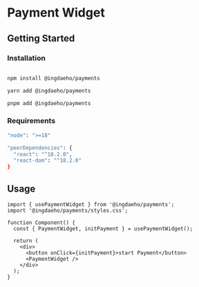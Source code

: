 # Payment Widget

## Getting Started

### Installation

```bash

npm install @ingdaeho/payments

yarn add @ingdaeho/payments

pnpm add @ingdaeho/payments

```

### Requirements

```bash
"node": ">=18"
```

```bash
"peerDependencies": {
  "react": "^18.2.0",
  "react-dom": "^18.2.0"
}
```

## Usage

```tsx
import { usePaymentWidget } from '@ingdaeho/payments';
import '@ingdaeho/payments/styles.css';

function Component() {
  const { PaymentWidget, initPayment } = usePaymentWidget();

  return (
    <div>
      <button onClick={initPayment}>start Payment</button>
      <PaymentWidget />
    </div>
  );
}
```
